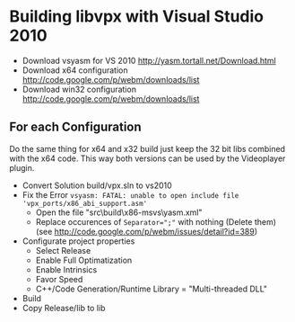 Building libvpx with Visual Studio 2010
=======================================

* Download vsyasm for VS 2010 http://yasm.tortall.net/Download.html
* Download x64 configuration http://code.google.com/p/webm/downloads/list
* Download win32 configuration http://code.google.com/p/webm/downloads/list

For each Configuration
----------------------
Do the same thing for x64 and x32 build just keep the 32 bit libs combined with the x64 code. This way both versions can be used by the Videoplayer plugin.
* Convert Solution build/vpx.sln to vs2010
* Fix the Error ```vsyasm: FATAL: unable to open include file 'vpx_ports/x86_abi_support.asm'```
  * Open the file "src\build\x86-msvs\yasm.xml"
  * Replace occurences of ```Separator=";"``` with nothing (Delete them) 
    (see http://code.google.com/p/webm/issues/detail?id=389)
* Configurate project properties
  * Select Release
  * Enable Full Optimatization
  * Enable Intrinsics
  * Favor Speed
  * C++/Code Generation/Runtime Library = "Multi-threaded DLL"
* Build
* Copy Release/lib to lib